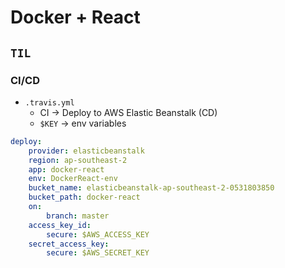 # Docker + React

## `TIL`

### CI/CD

-   `.travis.yml`
    -   CI -> Deploy to AWS Elastic Beanstalk (CD)
    -   `$KEY` -> env variables

```yaml
deploy:
    provider: elasticbeanstalk
    region: ap-southeast-2
    app: docker-react
    env: DockerReact-env
    bucket_name: elasticbeanstalk-ap-southeast-2-0531803850
    bucket_path: docker-react
    on:
        branch: master
    access_key_id:
        secure: $AWS_ACCESS_KEY
    secret_access_key:
        secure: $AWS_SECRET_KEY
```
